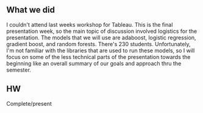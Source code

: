 ## What we did
I couldn't attend last weeks workshop for Tableau. This is the final presentation week, so the main topic of discussion involved logistics for the presentation. The models that we will use are adaboost, logistic regression, gradient boost, and random forests. There's 230 students. Unfortunately, I'm not familiar with the libraries that are used to run these models, so I will focus on some of the less technical parts of the presentation towards the beginning like an overall summary of our goals and approach thru the semester.

## HW
Complete/present